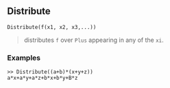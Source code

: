 ## Distribute  

```
Distribute(f(x1, x2, x3,...))
```

> distributes `f` over `Plus` appearing in any of the `xi`.

### Examples
```
>> Distribute((a+b)*(x+y+z))
a*x+a*y+a*z+b*x+b*y+B*z
```